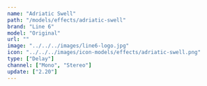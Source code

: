 ```yaml
---
name: "Adriatic Swell"
path: "/models/effects/adriatic-swell"
brand: "Line 6"
model: "Original"
url: ""
image: "../../../images/line6-logo.jpg"
icon: "../../../images/icon-models/effects/adriatic-swell.png"
type: ["Delay"]
channel: ["Mono", "Stereo"]
update: ["2.20"]
---
```

